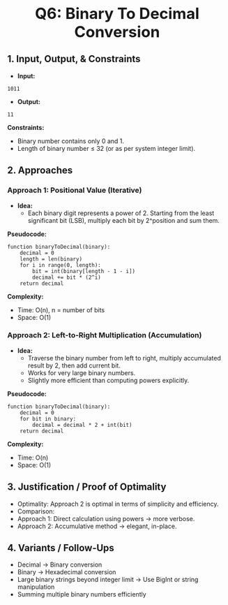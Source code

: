 <!-- #region 6: Binary To Decimal Conversion -->
<h1 style="text-align:center; font-size:2.5em; font-weight:bold;">Q6: Binary To Decimal Conversion</h1>

## 1. Input, Output, & Constraints

- **Input:**
```text
1011
```

- **Output:**
```text
11
```

**Constraints:**
- Binary number contains only 0 and 1.
- Length of binary number ≤ 32 (or as per system integer limit).

## 2. Approaches

### Approach 1: Positional Value (Iterative)

- **Idea:**
  - Each binary digit represents a power of 2. Starting from the least significant bit (LSB), multiply each bit by 2^position and sum them.

**Pseudocode:**
```text
function binaryToDecimal(binary):
    decimal = 0
    length = len(binary)
    for i in range(0, length):
        bit = int(binary[length - 1 - i])
        decimal += bit * (2^i)
    return decimal
```

**Complexity:**
- Time: O(n), n = number of bits
- Space: O(1)

### Approach 2: Left-to-Right Multiplication (Accumulation)

- **Idea:**
  - Traverse the binary number from left to right, multiply accumulated result by 2, then add current bit.
  - Works for very large binary numbers.
  - Slightly more efficient than computing powers explicitly.

**Pseudocode:**
```text
function binaryToDecimal(binary):
    decimal = 0
    for bit in binary:
        decimal = decimal * 2 + int(bit)
    return decimal
```

**Complexity:**
- Time: O(n)
- Space: O(1)

## 3. Justification / Proof of Optimality

- Optimality: Approach 2 is optimal in terms of simplicity and efficiency.
- Comparison:
- Approach 1: Direct calculation using powers → more verbose.
- Approach 2: Accumulative method → elegant, in-place.

## 4. Variants / Follow-Ups

- Decimal → Binary conversion
- Binary → Hexadecimal conversion
- Large binary strings beyond integer limit → Use BigInt or string manipulation
- Summing multiple binary numbers efficiently

<!-- #endregion -->
